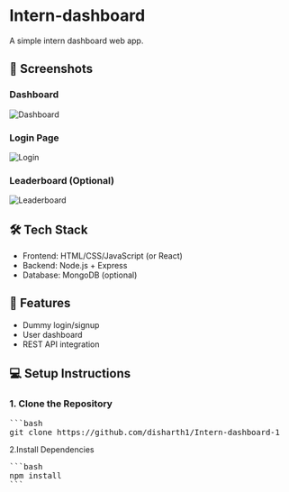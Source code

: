 # Intern-dashboard

A simple intern dashboard web app.

## 📸 Screenshots
### Dashboard
![Dashboard]("C:\Users\deepa\OneDrive\Pictures\Screenshots\dashboard.png")

### Login Page
![Login]("C:\Users\deepa\OneDrive\Pictures\Screenshots\login.png")

### Leaderboard (Optional)
![Leaderboard]("C:\Users\deepa\OneDrive\Pictures\Screenshots\leaderboard.png")

## 🛠️ Tech Stack
- Frontend: HTML/CSS/JavaScript (or React)
- Backend: Node.js + Express
- Database: MongoDB (optional)

## 🚀 Features
- Dummy login/signup
- User dashboard
- REST API integration

## 💻 Setup Instructions

### 1. Clone the Repository
<pre>```bash
git clone https://github.com/disharth1/Intern-dashboard-1 
</pre>  
2.Install Dependencies
<pre>```bash
npm install
```</pre>  





